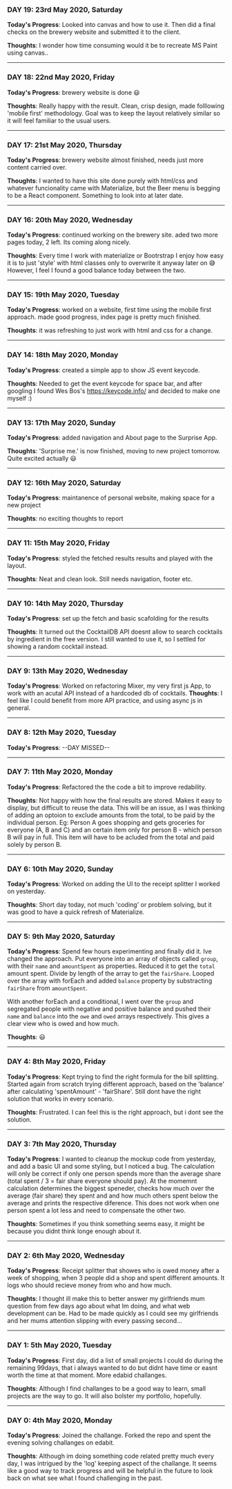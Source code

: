 ### DAY 19: 23rd May 2020, Saturday

**Today's Progress**: Looked into canvas and how to use it. Then did a final checks on the brewery website and submitted it to the client.

**Thoughts**: I wonder how time consuming would it be to recreate MS Paint using canvas..

---

### DAY 18: 22nd May 2020, Friday

**Today's Progress**: brewery website is done :smiley:

**Thoughts**: Really happy with the result. Clean, crisp design, made folllowing 'mobile first' methodology. Goal was to keep the layout relatively similar so it will feel familiar to the usual users.

---

### DAY 17: 21st May 2020, Thursday

**Today's Progress**: brewery website almost finished, needs just more content carried over.

**Thoughts**: I wanted to have this site done purely with html/css and whatever funcionality came with Materialize, but the Beer menu is begging to be a React component. Something to look into at later date.

---

### DAY 16: 20th May 2020, Wednesday

**Today's Progress**: continued working on the brewery site. aded two more pages today, 2 left. Its coming along nicely.

**Thoughts**: Every time I work with materialize or Bootrstrap I enjoy how easy it is to just 'style' with html classes only to overwrite it anyway later on :sweat_smile: However, I feel I found a good balance today between the two.

---

### DAY 15: 19th May 2020, Tuesday

**Today's Progress**: worked on a website, first time using the mobile first approach. made good progress, index page is pretty much finished.

**Thoughts**: it was refreshing to just work with html and css for a change.

---

### DAY 14: 18th May 2020, Monday

**Today's Progress**: created a simple app to show JS event keycode.

**Thoughts**: Needed to get the event keycode for space bar, and after googling I found Wes Bos's https://keycode.info/ and decided to make one myself :)

---

### DAY 13: 17th May 2020, Sunday

**Today's Progress**: added navigation and About page to the Surprise App.

**Thoughts**: 'Surprise me.' is now finished, moving to new project tomorrow. Quite excited actually :smiley:

---

### DAY 12: 16th May 2020, Saturday

**Today's Progress**: maintanence of personal website, making space for a new project

**Thoughts**: no exciting thoughts to report

---

### DAY 11: 15th May 2020, Friday

**Today's Progress**: styled the fetched results results and played with the layout.

**Thoughts**: Neat and clean look. Still needs navigation, footer etc.

---

### DAY 10: 14th May 2020, Thursday

**Today's Progress**: set up the fetch and basic scafolding for the results

**Thoughts**: It turned out the CocktailDB API doesnt allow to search cocktails by ingredient in the free version. I still wanted to use it, so I settled for showing a random cocktail instead.

---

### DAY 9: 13th May 2020, Wednesday

**Today's Progress**: Worked on refactoring Mixer, my very first js App, to work with an acutal API instead of a hardcoded db of cocktails.
**Thoughts**: I feel like I could benefit from more API practice, and using async js in general.

---

### DAY 8: 12th May 2020, Tuesday

**Today's Progress**: --DAY MISSED--

---

### DAY 7: 11th May 2020, Monday

**Today's Progress**: Refactored the the code a bit to improve redability.

**Thoughts**: Not happy with how the final results are stored. Makes it easy to display, but difficult to reuse the data. This will be an issue, as I was thinking of adding an optoion to exclude amounts from the total, to be paid by the individual person. Eg: Person A goes shopping and gets groceries for everyone (A, B and C) and an certain item only for person B - which person B will pay in full. This item will have to be acluded from the total and paid solely by person B.

---

### DAY 6: 10th May 2020, Sunday

**Today's Progress**: Worked on adding the UI to the receipt splitter I worked on yesterday.

**Thoughts**: Short day today, not much 'coding' or problem solving, but it was good to have a quick refresh of Materialize.

---

### DAY 5: 9th May 2020, Saturday

**Today's Progress**: Spend few hours experimenting and finally did it. Ive changed the approach. Put everyone into an array of objects called `group`, with their `name` and `amountSpent` as properties. Reduced it to get the `total` amount spent.
Divide by length of the array to get the `fairShare`.
Looped over the array with forEach and added `balance` property by substracting `fairShare` from `amountSpent`.

With another forEach and a conditional, I went over the `group` and segregated people with negative and positive balance and pushed their `name` and `balance` into the `owe` and `owed` arrays respectively.
This gives a clear view who is owed and how much.

**Thoughts**: :smiley:

---

### DAY 4: 8th May 2020, Friday

**Today's Progress**: Kept trying to find the right formula for the bill splitting. Started again from scratch trying different approach, based on the 'balance' after calculating 'spentAmount' - 'fairShare'. Still dont have the right solution that works in every scenario.

**Thoughts**: Frustrated. I can feel this is the right approach, but i dont see the solution.

---

### DAY 3: 7th May 2020, Thursday

**Today's Progress**: I wanted to cleanup the mockup code from yesterday, and add a basic UI and some styling, but I noticed a bug. The calculation will only be correct if only one person spends more than the average share (total spent / 3 = fair share everyone should pay). At the momemnt calculation determines the biggest speneder, checks how much over the average (fair share) they spent and and how much others spent below the average and prints the respective diference.
This does not work when one person spent a lot less and need to compensate the other two.

**Thoughts**: Sometimes if you think something seems easy, it might be because you didnt think longe enough about it.

---

### DAY 2: 6th May 2020, Wednesday

**Today's Progress**: Receipt splitter that showes who is owed money after a week of shopping, when 3 people did a shop and spent different amounts. It logs who should recieve money from who and how much.

**Thoughts**: I thought ill make this to better answer my girlfriends mum question from few days ago about what Im doing, and what web development can be. Had to be made quickly as I could see my girlfriends and her mums attention slipping with every passing second...

---

### DAY 1: 5th May 2020, Tuesday

**Today's Progress**: First day, did a list of small projects I could do during the remaining 99days, that i always wanted to do but didnt have time or easnt worth the time at that moment. More edabid challanges.

**Thoughts**: Although I find challanges to be a good way to learn, small projects are the way to go. It will also bolster my portfolio, hopefully.

---

### DAY 0: 4th May 2020, Monday

**Today's Progress**: Joined the challange. Forked the repo and spent the evening solving challanges on edabit.

**Thoughts**: Although im doing something code related pretty much every day, I was intrigued by the 'log' keeping aspect of the challange. It seems like a good way to track progress and will be helpful in the future to look back on what see what I found challenging in the past.
